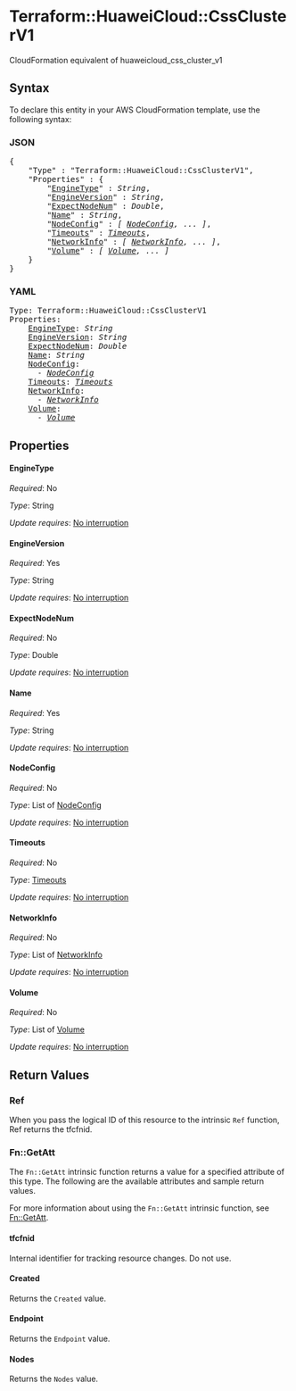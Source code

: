 # Terraform::HuaweiCloud::CssClusterV1

CloudFormation equivalent of huaweicloud_css_cluster_v1

## Syntax

To declare this entity in your AWS CloudFormation template, use the following syntax:

### JSON

<pre>
{
    "Type" : "Terraform::HuaweiCloud::CssClusterV1",
    "Properties" : {
        "<a href="#enginetype" title="EngineType">EngineType</a>" : <i>String</i>,
        "<a href="#engineversion" title="EngineVersion">EngineVersion</a>" : <i>String</i>,
        "<a href="#expectnodenum" title="ExpectNodeNum">ExpectNodeNum</a>" : <i>Double</i>,
        "<a href="#name" title="Name">Name</a>" : <i>String</i>,
        "<a href="#nodeconfig" title="NodeConfig">NodeConfig</a>" : <i>[ <a href="nodeconfig.md">NodeConfig</a>, ... ]</i>,
        "<a href="#timeouts" title="Timeouts">Timeouts</a>" : <i><a href="timeouts.md">Timeouts</a></i>,
        "<a href="#networkinfo" title="NetworkInfo">NetworkInfo</a>" : <i>[ <a href="networkinfo.md">NetworkInfo</a>, ... ]</i>,
        "<a href="#volume" title="Volume">Volume</a>" : <i>[ <a href="volume.md">Volume</a>, ... ]</i>
    }
}
</pre>

### YAML

<pre>
Type: Terraform::HuaweiCloud::CssClusterV1
Properties:
    <a href="#enginetype" title="EngineType">EngineType</a>: <i>String</i>
    <a href="#engineversion" title="EngineVersion">EngineVersion</a>: <i>String</i>
    <a href="#expectnodenum" title="ExpectNodeNum">ExpectNodeNum</a>: <i>Double</i>
    <a href="#name" title="Name">Name</a>: <i>String</i>
    <a href="#nodeconfig" title="NodeConfig">NodeConfig</a>: <i>
      - <a href="nodeconfig.md">NodeConfig</a></i>
    <a href="#timeouts" title="Timeouts">Timeouts</a>: <i><a href="timeouts.md">Timeouts</a></i>
    <a href="#networkinfo" title="NetworkInfo">NetworkInfo</a>: <i>
      - <a href="networkinfo.md">NetworkInfo</a></i>
    <a href="#volume" title="Volume">Volume</a>: <i>
      - <a href="volume.md">Volume</a></i>
</pre>

## Properties

#### EngineType

_Required_: No

_Type_: String

_Update requires_: [No interruption](https://docs.aws.amazon.com/AWSCloudFormation/latest/UserGuide/using-cfn-updating-stacks-update-behaviors.html#update-no-interrupt)

#### EngineVersion

_Required_: Yes

_Type_: String

_Update requires_: [No interruption](https://docs.aws.amazon.com/AWSCloudFormation/latest/UserGuide/using-cfn-updating-stacks-update-behaviors.html#update-no-interrupt)

#### ExpectNodeNum

_Required_: No

_Type_: Double

_Update requires_: [No interruption](https://docs.aws.amazon.com/AWSCloudFormation/latest/UserGuide/using-cfn-updating-stacks-update-behaviors.html#update-no-interrupt)

#### Name

_Required_: Yes

_Type_: String

_Update requires_: [No interruption](https://docs.aws.amazon.com/AWSCloudFormation/latest/UserGuide/using-cfn-updating-stacks-update-behaviors.html#update-no-interrupt)

#### NodeConfig

_Required_: No

_Type_: List of <a href="nodeconfig.md">NodeConfig</a>

_Update requires_: [No interruption](https://docs.aws.amazon.com/AWSCloudFormation/latest/UserGuide/using-cfn-updating-stacks-update-behaviors.html#update-no-interrupt)

#### Timeouts

_Required_: No

_Type_: <a href="timeouts.md">Timeouts</a>

_Update requires_: [No interruption](https://docs.aws.amazon.com/AWSCloudFormation/latest/UserGuide/using-cfn-updating-stacks-update-behaviors.html#update-no-interrupt)

#### NetworkInfo

_Required_: No

_Type_: List of <a href="networkinfo.md">NetworkInfo</a>

_Update requires_: [No interruption](https://docs.aws.amazon.com/AWSCloudFormation/latest/UserGuide/using-cfn-updating-stacks-update-behaviors.html#update-no-interrupt)

#### Volume

_Required_: No

_Type_: List of <a href="volume.md">Volume</a>

_Update requires_: [No interruption](https://docs.aws.amazon.com/AWSCloudFormation/latest/UserGuide/using-cfn-updating-stacks-update-behaviors.html#update-no-interrupt)

## Return Values

### Ref

When you pass the logical ID of this resource to the intrinsic `Ref` function, Ref returns the tfcfnid.

### Fn::GetAtt

The `Fn::GetAtt` intrinsic function returns a value for a specified attribute of this type. The following are the available attributes and sample return values.

For more information about using the `Fn::GetAtt` intrinsic function, see [Fn::GetAtt](https://docs.aws.amazon.com/AWSCloudFormation/latest/UserGuide/intrinsic-function-reference-getatt.html).

#### tfcfnid

Internal identifier for tracking resource changes. Do not use.

#### Created

Returns the <code>Created</code> value.

#### Endpoint

Returns the <code>Endpoint</code> value.

#### Nodes

Returns the <code>Nodes</code> value.

